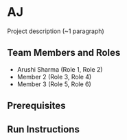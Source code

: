 # AJ

Project description (~1 paragraph)

## Team Members and Roles

* Arushi Sharma (Role 1, Role 2)
* Member 2 (Role 3, Role 4)
* Member 3 (Role 5, Role 6)

## Prerequisites

## Run Instructions
